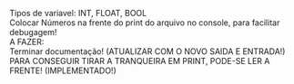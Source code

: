 Tipos de variavel: INT, FLOAT, BOOL  
Colocar Números na frente do print do arquivo no console, para facilitar debugagem!  
A FAZER:  
Terminar documentação! (ATUALIZAR COM O NOVO SAIDA E ENTRADA!)    
PARA CONSEGUIR TIRAR A TRANQUEIRA EM PRINT, PODE-SE LER A FRENTE!  (IMPLEMENTADO!)  

